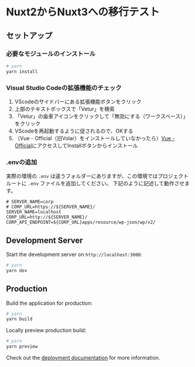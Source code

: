 # Nuxt2からNuxt3への移行テスト

## セットアップ

### 必要なモジュールのインストール

```bash
# yarn
yarn install
```

### Visual Studio Codeの拡張機能のチェック

1. VScodeのサイドバーにある拡張機能ボタンをクリック
2. 上部のテキストボックスで「Vetur」を検索
3. 「Vetur」の歯車アイコンをクリックして「無効にする（ワークスペース）」をクリック
4. VScodeを再起動するように促されるので、OKする
5. （Vue - Official（旧Volar）をインストールしていなかったら）[Vue - Official](https://marketplace.visualstudio.com/items?itemName=Vue.volar)にアクセスしてInstallボタンからインストール


### .envの追加

実際の環境の `.env` は違うフォルダーにありますが、この環境ではプロジェクトルートに `.env` ファイルを追加してください。
下記のように記述して動作させます。

```
# SERVER_NAME=corp
# CORP_URL=https://${SERVER_NAME}/
SERVER_NAME=localhost
CORP_URL=http://${SERVER_NAME}/
CORP_API_ENDPOINT=${CORP_URL}apps/resource/wp-json/wp/v2/
```

## Development Server

Start the development server on `http://localhost:3000`:

```bash
# yarn
yarn dev
```

## Production

Build the application for production:

```bash
# yarn
yarn build
```

Locally preview production build:

```bash
# yarn
yarn preview
```

Check out the [deployment documentation](https://nuxt.com/docs/getting-started/deployment) for more information.
